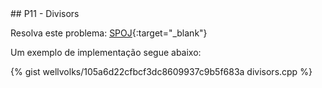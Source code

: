  <div id="divisors">
 
 </div>
## P11 - Divisors

Resolva este problema:
[SPOJ][spoj]{:target="_blank"}


Um exemplo de implementação segue abaixo:

{% gist wellvolks/105a6d22cfbcf3dc8609937c9b5f683a divisors.cpp %}

[spoj]:	http://www.spoj.com/problems/DIV/
